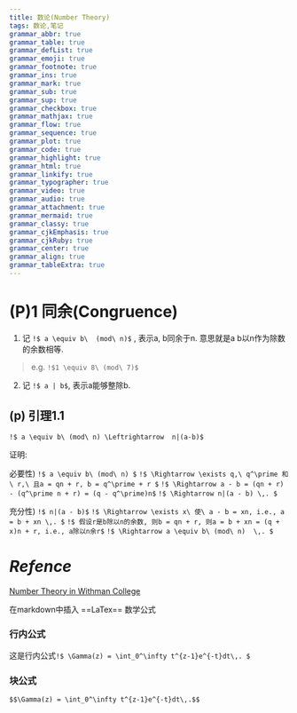 ```yaml
---
title: 数论(Number Theory) 
tags: 数论,笔记
grammar_abbr: true
grammar_table: true
grammar_defList: true
grammar_emoji: true
grammar_footnote: true
grammar_ins: true
grammar_mark: true
grammar_sub: true
grammar_sup: true
grammar_checkbox: true
grammar_mathjax: true
grammar_flow: true
grammar_sequence: true
grammar_plot: true
grammar_code: true
grammar_highlight: true
grammar_html: true
grammar_linkify: true
grammar_typographer: true
grammar_video: true
grammar_audio: true
grammar_attachment: true
grammar_mermaid: true
grammar_classy: true
grammar_cjkEmphasis: true
grammar_cjkRuby: true
grammar_center: true
grammar_align: true
grammar_tableExtra: true
---
```



# (P)1 同余(Congruence)

1. 记 `!$ a \equiv b\  (mod\ n)$` , 表示a, b同余于n.
意思就是a b以n作为除数的余数相等.

> e.g. `!$1 \equiv 8\ (mod\ 7)$`

2. 记 `!$ a | b$`, 表示a能够整除b.

## (p) 引理1.1 

`!$ a \equiv b\ (mod\ n) \Leftrightarrow  n|(a-b)$`

证明:

必要性)
`!$ a \equiv b\ (mod\ n) $`
`!$ \Rightarrow \exists q,\ q^\prime 和\ r,\ 且a = qn + r, b = q^\prime + r $`
`!$ \Rightarrow a - b = (qn + r) - (q^\prime n + r) = (q - q^\prime)n$`
`!$ \Rightarrow n|(a - b) \,. $`

充分性)
`!$ n|(a - b)$`
`!$ \Rightarrow \exists x\ 使\ a - b = xn, i.e., a = b + xn \,. $`
`!$ 假设r是b除以n的余数, 则b = qn + r, 则a = b + xn = (q + x)n + r, i.e., a除以n余r$`
`!$ \Rightarrow a \equiv b\ (mod\ n)  \,. $`



# *Refence*
[Number Theory in Withman College](https://www.whitman.edu/mathematics/higher_math_online/section03.01.html)

在markdown中插入 ==LaTex== 数学公式

### 行内公式

这是行内公式`!$ \Gamma(z) = \int_0^\infty t^{z-1}e^{-t}dt\,. $`

### 块公式

```mathjax!
$$\Gamma(z) = \int_0^\infty t^{z-1}e^{-t}dt\,.$$
```